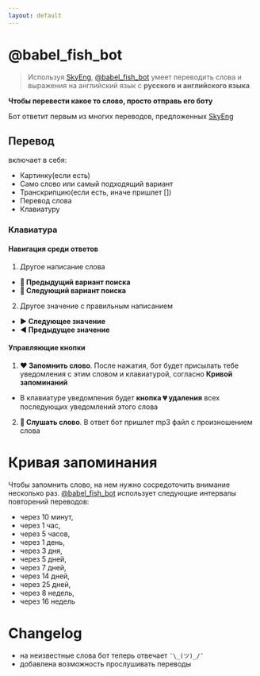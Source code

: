 ```yaml
---
layout: default
---
```

 
# @babel_fish_bot
>  Используя [SkyEng](https://skyeng.ru/), [@babel_fish_bot](https://t.me/babel_fish_bot) умеет переводить слова и выражения на английский язык с **русского и английского языка**
 
**Чтобы перевести какое то слово, просто отправь его боту**
 
Бот ответит первым из многих переводов, предложенных [SkyEng](https://skyeng.ru/)
 
## Перевод
включает в себя:
 - Картинку(если есть)
 - Само слово или самый подходящий вариант
 - Транскрипцию(если есть, иначе пришлет []) 
 - Перевод слова
 - Клавиатуру 
 
### Клавиатура
#### Навигация среди ответов
 1. Другое написание слова
   - **🔺 Предыдущий вариант поиска**
   - **🔻 Следующий вариант поиска**
 2. Другое значение с правильным написанием
   - **▶ Следующее значение**
   - **◀ Предыдущее значение** 
   
#### Управляющие кнопки
 1. **❤ Запомнить слово**. После нажатия, бот будет присылать тебе уведомления с этим словом и клавиатурой, согласно **Кривой запоминаний**
 - В клавиатуре уведомления будет **кнопка 💔 удаления** всех последующих уведомлений этого слова
 2. **📢 Слушать слово**. В ответ бот пришлет mp3 файл с произношением слова
 
 
# Кривая запоминания

Чтобы запомнить слово, на нем нужно сосредоточить внимание несколько раз.
[@babel_fish_bot](https://t.me/babel_fish_bot)  использует следующие интервалы повторений переводов:
 - через 10 минут,
 - через 1 час,
 - через 5 часов,
 - через 1 день,
 - через 3 дня,
 - через 5 дней,
 - через 7 дней,
 - через 14 дней,
 - через 25 дней,
 - через 8 недель,
 - через 16 недель

# Changelog
- на неизвестные слова бот теперь отвечает `¯\_(ツ)_/¯`
- добавлена возможность прослушивать переводы